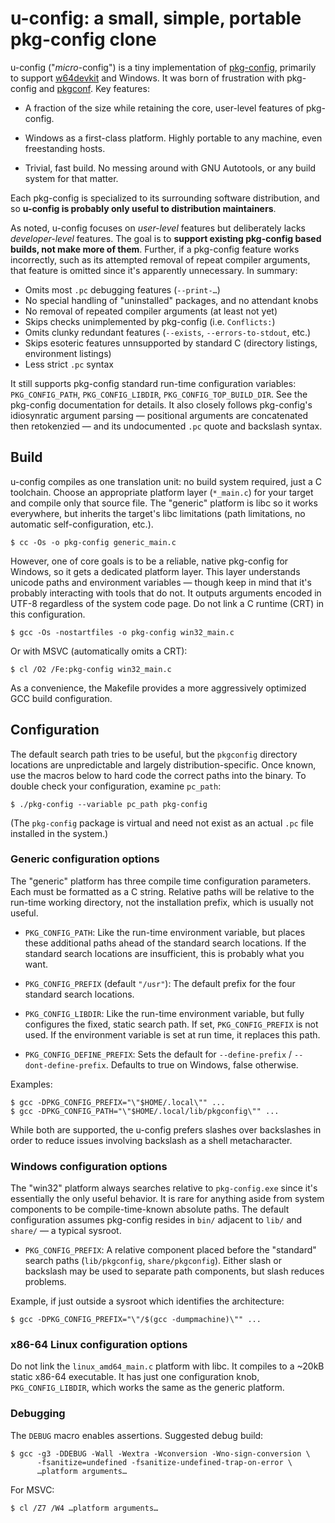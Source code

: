 # u-config: a small, simple, portable pkg-config clone

u-config ("*micro*-config") is a tiny implementation of [pkg-config][],
primarily to support [w64devkit][] and Windows. It was born of frustration
with pkg-config and [pkgconf][]. Key features:

* A fraction of the size while retaining the core, user-level features of
  pkg-config.

* Windows as a first-class platform. Highly portable to any machine, even
  freestanding hosts.

* Trivial, fast build. No messing around with GNU Autotools, or any build
  system for that matter.

Each pkg-config is specialized to its surrounding software distribution,
and so **u-config is probably only useful to distribution maintainers**.

As noted, u-config focuses on *user-level* features but deliberately lacks
*developer-level* features. The goal is to **support existing pkg-config
based builds, not make more of them**. Further, if a pkg-config feature
works incorrectly, such as its attempted removal of repeat compiler
arguments, that feature is omitted since it's apparently unnecessary. In
summary:

* Omits most `.pc` debugging features (`--print-…`)
* No special handling of "uninstalled" packages, and no attendant knobs
* No removal of repeated compiler arguments (at least not yet)
* Skips checks unimplemented by pkg-config (i.e. `Conflicts:`)
* Omits clunky redundant features (`--exists`, `--errors-to-stdout`, etc.)
* Skips esoteric features unnsupported by standard C (directory listings,
  environment listings)
* Less strict `.pc` syntax

It still supports pkg-config standard run-time configuration variables:
`PKG_CONFIG_PATH`, `PKG_CONFIG_LIBDIR`, `PKG_CONFIG_TOP_BUILD_DIR`. See
the pkg-config documentation for details. It also closely follows
pkg-config's idiosynratic argument parsing — positional arguments are
concatenated then retokenzied — and its undocumented `.pc` quote and
backslash syntax.

## Build

u-config compiles as one translation unit: no build system required, just
a C toolchain. Choose an appropriate platform layer (`*_main.c`) for your
target and compile only that source file. The "generic" platform is libc
so it works everywhere, but inherits the target's libc limitations (path
limitations, no automatic self-configuration, etc.).

    $ cc -Os -o pkg-config generic_main.c

However, one of core goals is to be a reliable, native pkg-config for
Windows, so it gets a dedicated platform layer. This layer understands
unicode paths and environment variables — though keep in mind that it's
probably interacting with tools that do not. It outputs arguments encoded
in UTF-8 regardless of the system code page. Do not link a C runtime (CRT)
in this configuration.

    $ gcc -Os -nostartfiles -o pkg-config win32_main.c

Or with MSVC (automatically omits a CRT):

    $ cl /O2 /Fe:pkg-config win32_main.c

As a convenience, the Makefile provides a more aggressively optimized GCC
build configuration.

## Configuration

The default search path tries to be useful, but the `pkgconfig` directory
locations are unpredictable and largely distribution-specific. Once known,
use the macros below to hard code the correct paths into the binary. To
double check your configuration, examine `pc_path`:

    $ ./pkg-config --variable pc_path pkg-config

(The `pkg-config` package is virtual and need not exist as an actual `.pc`
file installed in the system.)

### Generic configuration options

The "generic" platform has three compile time configuration parameters.
Each must be formatted as a C string. Relative paths will be relative to
the run-time working directory, not the installation prefix, which is
usually not useful.

* `PKG_CONFIG_PATH`: Like the run-time environment variable, but places
  these additional paths ahead of the standard search locations. If the
  standard search locations are insufficient, this is probably what you
  want.

* `PKG_CONFIG_PREFIX` (default `"/usr"`): The default prefix for the four
  standard search locations.

* `PKG_CONFIG_LIBDIR`: Like the run-time environment variable, but fully
  configures the fixed, static search path. If set, `PKG_CONFIG_PREFIX` is
  not used. If the environment variable is set at run time, it replaces
  this path.

* `PKG_CONFIG_DEFINE_PREFIX`: Sets the default for `--define-prefix` /
  `--dont-define-prefix`. Defaults to true on Windows, false otherwise.

Examples:

    $ gcc -DPKG_CONFIG_PREFIX="\"$HOME/.local\"" ...
    $ gcc -DPKG_CONFIG_PATH="\"$HOME/.local/lib/pkgconfig\"" ...

While both are supported, the u-config prefers slashes over backslashes in
order to reduce issues involving backslash as a shell metacharacter.

### Windows configuration options

The "win32" platform always searches relative to `pkg-config.exe` since
it's essentially the only useful behavior. It is rare for anything aside
from system components to be compile-time-known absolute paths. The
default configuration assumes pkg-config resides in `bin/` adjacent to
`lib/` and `share/` — a typical sysroot.

* `PKG_CONFIG_PREFIX`: A relative component placed before the "standard"
  search paths (`lib/pkgconfig`, `share/pkgconfig`). Either slash or
  backslash may be used to separate path components, but slash reduces
  problems.

Example, if just outside a sysroot which identifies the architecture:

    $ gcc -DPKG_CONFIG_PREFIX="\"/$(gcc -dumpmachine)\"" ...

### x86-64 Linux configuration options

Do not link the `linux_amd64_main.c` platform with libc. It compiles to a
~20kB static x86-64 executable. It has just one configuration knob,
`PKG_CONFIG_LIBDIR`, which works the same as the generic platform.

### Debugging

The `DEBUG` macro enables assertions. Suggested debug build:

	$ gcc -g3 -DDEBUG -Wall -Wextra -Wconversion -Wno-sign-conversion \
	      -fsanitize=undefined -fsanitize-undefined-trap-on-error \
          …platform arguments…

For MSVC:

    $ cl /Z7 /W4 …platform arguments…


[pkg-config]: https://www.freedesktop.org/wiki/Software/pkg-config/
[pkgconf]: http://pkgconf.org/
[w64devkit]: https://github.com/skeeto/w64devkit
